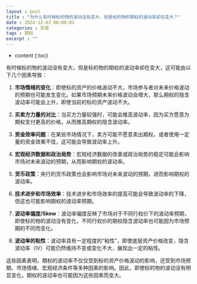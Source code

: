 ```yaml
---
layout : post
title : "为什么有时候标的物的波动没有变大，但是标的物的期权的波动率却在变大？"
date : 2024-12-03 00:00:01
categories : 交易
tags : 期权
excerpt : ""
---
```


* content
{:toc}



有时候标的物的波动没有变大，但是标的物的期权的波动率却在变大，这可能由以下几个因素导致：

1. **市场情绪的变化**：即使标的资产的价格波动不大，市场参与者对未来价格波动的预期也可能发生变化。如果市场预期未来价格波动会增大，那么期权的隐含波动率可能会上升，即使当前的标的资产波动不大。

2. **买卖方力量的对比**：当买方力量较强时，可能会推高波动率，因为买方愿意为期权支付更高的价格，从而推高期权的隐含波动率。

3. **资金效率问题**：在某些市场情况下，卖方可能不愿意卖出期权，或者使用一定量的资金效果不佳，这可能会导致波动率上升。

4. **宏观经济数据和政治局势**：宏观经济数据的改善或政治局势的稳定可能会影响市场对未来波动的预期，从而影响期权的波动率。

5. **货币政策**：央行的货币政策也会影响市场对未来波动的预期，进而影响期权的波动率。

6. **技术进步和市场效率**：技术进步和市场效率的提高可能会导致波动率的下降，但这也可能影响期权的波动率预期。

7. **波动率偏度/Skew**：波动率偏度反映了市场对于不同行权价下的波动率预期，即使标的物的波动没有变化，不同行权价的期权隐含波动率也可能因为市场预期的不同而变化。

8. **波动率的粘性**：波动率具有一定程度的“粘性”，即使底层资产价格改变，隐含波动率（IV）可能仍然维持不变或变化不大，展现出一定的粘性。

这些因素表明，期权的波动率不仅仅受到标的资产价格波动的影响，还受到市场预期、市场情绪、宏观经济条件等多种因素的影响。因此，即使标的物的波动没有明显变化，期权的波动率也可能因为这些因素而变大。



